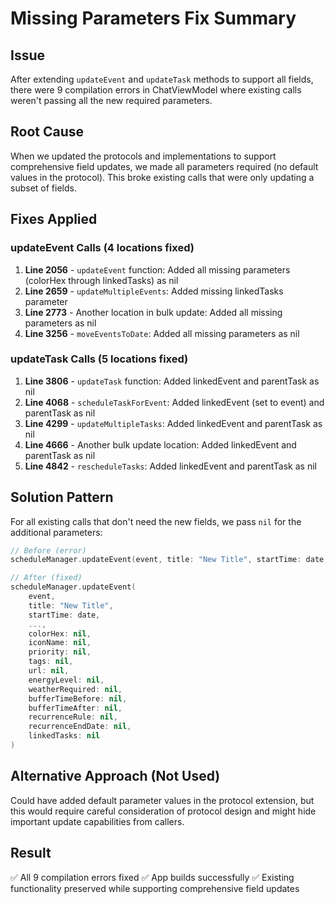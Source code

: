 # Missing Parameters Fix Summary

## Issue
After extending `updateEvent` and `updateTask` methods to support all fields, there were 9 compilation errors in ChatViewModel where existing calls weren't passing all the new required parameters.

## Root Cause
When we updated the protocols and implementations to support comprehensive field updates, we made all parameters required (no default values in the protocol). This broke existing calls that were only updating a subset of fields.

## Fixes Applied

### updateEvent Calls (4 locations fixed)
1. **Line 2056** - `updateEvent` function: Added all missing parameters (colorHex through linkedTasks) as nil
2. **Line 2659** - `updateMultipleEvents`: Added missing linkedTasks parameter
3. **Line 2773** - Another location in bulk update: Added all missing parameters as nil  
4. **Line 3256** - `moveEventsToDate`: Added all missing parameters as nil

### updateTask Calls (5 locations fixed)
1. **Line 3806** - `updateTask` function: Added linkedEvent and parentTask as nil
2. **Line 4068** - `scheduleTaskForEvent`: Added linkedEvent (set to event) and parentTask as nil
3. **Line 4299** - `updateMultipleTasks`: Added linkedEvent and parentTask as nil
4. **Line 4666** - Another bulk update location: Added linkedEvent and parentTask as nil
5. **Line 4842** - `rescheduleTasks`: Added linkedEvent and parentTask as nil

## Solution Pattern
For all existing calls that don't need the new fields, we pass `nil` for the additional parameters:
```swift
// Before (error)
scheduleManager.updateEvent(event, title: "New Title", startTime: date, ...)

// After (fixed)
scheduleManager.updateEvent(
    event, 
    title: "New Title", 
    startTime: date,
    ...,
    colorHex: nil,
    iconName: nil,
    priority: nil,
    tags: nil,
    url: nil,
    energyLevel: nil,
    weatherRequired: nil,
    bufferTimeBefore: nil,
    bufferTimeAfter: nil,
    recurrenceRule: nil,
    recurrenceEndDate: nil,
    linkedTasks: nil
)
```

## Alternative Approach (Not Used)
Could have added default parameter values in the protocol extension, but this would require careful consideration of protocol design and might hide important update capabilities from callers.

## Result
✅ All 9 compilation errors fixed
✅ App builds successfully
✅ Existing functionality preserved while supporting comprehensive field updates